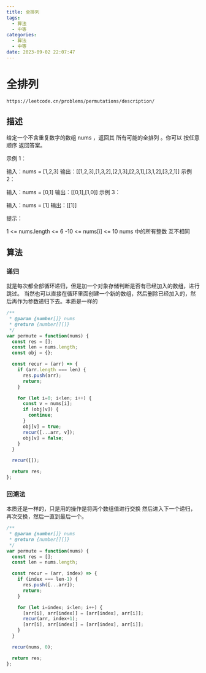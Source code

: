 ```yaml
---
title: 全排列
tags:
  - 算法
  - 中等
categories:
  - 算法
  - 中等
date: 2023-09-02 22:07:47
---
```


# 全排列

```
https://leetcode.cn/problems/permutations/description/
```

## 描述

给定一个不含重复数字的数组 nums ，返回其 所有可能的全排列 。你可以 按任意顺序 返回答案。

 

示例 1：

输入：nums = [1,2,3]
输出：[[1,2,3],[1,3,2],[2,1,3],[2,3,1],[3,1,2],[3,2,1]]
示例 2：

输入：nums = [0,1]
输出：[[0,1],[1,0]]
示例 3：

输入：nums = [1]
输出：[[1]]
 

提示：

1 <= nums.length <= 6
-10 <= nums[i] <= 10
nums 中的所有整数 互不相同

## 算法

### 递归

就是每次都全部循环递归，但是加一个对象存储判断是否有已经加入的数组，进行跳过。
当然也可以直接在循环里面创建一个新的数组，然后删除已经加入的，然后再作为参数递归下去。本质是一样的

```JavaScript
/**
 * @param {number[]} nums
 * @return {number[][]}
 */
var permute = function(nums) {
  const res = [];
  const len = nums.length;
  const obj = {};

  const recur = (arr) => {
    if (arr.length === len) {
      res.push(arr);
      return;
    }

    for (let i=0; i<len; i++) {
      const v = nums[i];
      if (obj[v]) {
        continue;
      }
      obj[v] = true;
      recur([...arr, v]);
      obj[v] = false;
    }
  }

  recur([]);

  return res;
};

```



### 回溯法

本质还是一样的，只是用的操作是将两个数组值进行交换
然后进入下一个递归，再次交换，然后一直到最后一个。

```JavaScript
/**
 * @param {number[]} nums
 * @return {number[][]}
 */
var permute = function(nums) {
  const res = [];
  const len = nums.length;

  const recur = (arr, index) => {
    if (index === len-1) {
      res.push([...arr]);
      return;
    }

    for (let i=index; i<len; i++) {
      [arr[i], arr[index]] = [arr[index], arr[i]];
      recur(arr, index+1);
      [arr[i], arr[index]] = [arr[index], arr[i]];
    }
  }

  recur(nums, 0);

  return res;
};

```
